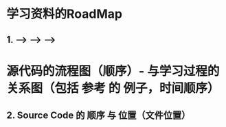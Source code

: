 
# 学习资料的RoadMap
## 1. []() --> []() --> []() --> []()

# 源代码的流程图（顺序）- 与学习过程的 关系图（包括 参考 的 例子，时间顺序）
## 2. Source Code 的 顺序 与 位置（文件位置）
